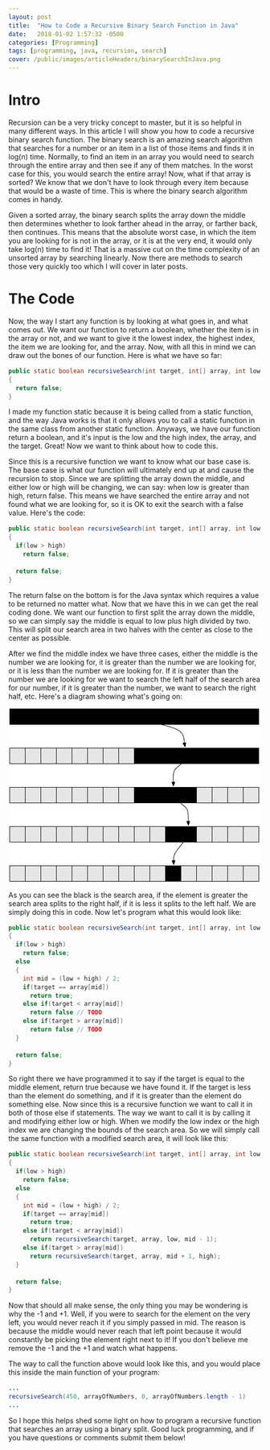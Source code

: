 ```yaml
---
layout: post
title:  "How to Code a Recursive Binary Search Function in Java"
date:   2018-01-02 1:57:32 -0500
categories: [Programming]
tags: [programming, java, recursion, search]
cover: /public/images/articleHeaders/binarySearchInJava.png
---
```

Intro
=====

Recursion can be a very tricky concept to master, but it is so helpful in many different ways. In this article I will show you how to code a recursive binary search function. The binary search is an amazing search algorithm that searches for a number or an item in a list of those items and finds it in log(n) time. Normally, to find an item in an array you would need to search through the entire array and then see if any of them matches. In the worst case for this, you would search the entire array! Now, what if that array is sorted? We know that we don't have to look through every item because that would be a waste of time. This is where the binary search algorithm comes in handy.

Given a sorted array, the binary search splits the array down the middle then determines whether to look farther ahead in the array, or farther back, then continues. This means that the absolute worst case, in which the item you are looking for is not in the array, or it is at the very end, it would only take log(n) time to find it! That is a massive cut on the time complexity of an unsorted array by searching linearly. Now there are methods to search those very quickly too which I will cover in later posts.

The Code
========

Now, the way I start any function is by looking at what goes in, and what comes out. We want our function to return a boolean, whether the item is in the array or not, and we want to give it the lowest index, the highest index, the item we are looking for, and the array. Now, with all this in mind we can draw out the bones of our function. Here is what we have so far:

```java
public static boolean recursiveSearch(int target, int[] array, int low, int high)
{
  return false;
}

```

I made my function static because it is being called from a static function, and the way Java works is that it only allows you to call a static function in the same class from another static function. Anyways, we have our function return a boolean, and it's input is the low and the high index, the array, and the target. Great! Now we want to think about how to code this.

Since this is a recursive function we want to know what our base case is. The base case is what our function will ultimately end up at and cause the recursion to stop. Since we are splitting the array down the middle, and either low or high will be changing, we can say: when low is greater than high, return false. This means we have searched the entire array and not found what we are looking for, so it is OK to exit the search with a false value. Here's the code:

```java
public static boolean recursiveSearch(int target, int[] array, int low, int high)
{
  if(low > high)
    return false;

  return false;
}
```

The return false on the bottom is for the Java syntax which requires a value to be returned no matter what. Now that we have this in we can get the real coding done. We want our function to first split the array down the middle, so we can simply say the middle is equal to low plus high divided by two. This will split our search area in two halves with the center as close to the center as possible.

After we find the middle index we have three cases, either the middle is the number we are looking for, it is greater than the number we are looking for, or it is less than the number we are looking for. If it is greater than the number we are looking for we want to search the left half of the search area for our number, if it is greater than the number, we want to search the right half, etc. Here's a diagram showing what's going on:

![binarySearch](/public/images/articleHeaders/binarySearchInJava.png)

As you can see the black is the search area, if the element is greater the search area splits to the right half, if it is less it splits to the left half. We are simply doing this in code. Now let's program what this would look like:

```java
public static boolean recursiveSearch(int target, int[] array, int low, int high)
{
  if(low > high)
    return false;
  else
  {
    int mid = (low + high) / 2;
    if(target == array[mid])
      return true;
    else if(target < array[mid])
      return false // TODO
    else if(target > array[mid])
      return false // TODO
  }

  return false;
}

```

So right there we have programmed it to say if the target is equal to the middle element, return true because we have found it. If the target is less than the element do something, and if it is greater than the element do something else. Now since this is a recursive function we want to call it in both of those else if statements. The way we want to call it is by calling it and modifying either low or high. When we modify the low index or the high index we are changing the bounds of the search area. So we will simply call the same function with a modified search area, it will look like this:

```java
public static boolean recursiveSearch(int target, int[] array, int low, int high)
{
  if(low > high)
    return false;
  else
  {
    int mid = (low + high) / 2;
    if(target == array[mid])
      return true;
    else if(target < array[mid])
      return recursiveSearch(target, array, low, mid - 1);
    else if(target > array[mid])
      return recursiveSearch(target, array, mid + 1, high);
  }

  return false;
}
```

Now that should all make sense, the only thing you may be wondering is why the -1 and +1. Well, if you were to search for the element on the very left, you would never reach it if you simply passed in mid. The reason is because the middle would never reach that left point because it would constantly be picking the element right next to it! If you don't believe me remove the -1 and the +1 and watch what happens.

The way to call the function above would look like this, and you would place this inside the main function of your program:

```java
...
recursiveSearch(450, arrayOfNumbers, 0, arrayOfNumbers.length - 1)
...

```

So I hope this helps shed some light on how to program a recursive function that searches an array using a binary split. Good luck programming, and if you have questions or comments submit them below!
